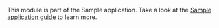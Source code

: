 This module is part of the Sample application. Take a look at
the [Sample application guide](../README.md) to learn more.